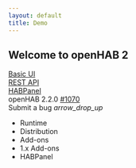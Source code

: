 ```yaml
---
layout: default
title: Demo
---
```

<section class="mdl-grid">

<div class="mdl-cell mdl-cell--12-col">
  <h1 class="logo-font mdl-typography--font-thin mdl-typography--text-center">Welcome to openHAB 2</h1>
</div>

<div class="mdl-cell mdl-cell--12-col mdl-grid">

  <div class="oh-card-square">
    <a class="mdl-card__title mdl-card--expand"
      href=""
      style="background-image: url('http://demo.openhab.org:8080/start/img/basicui.png');">
    </a>
    <div class="mdl-card__actions mdl-card--border">
        <a href="" class="mdl-button mdl-js-button mdl-js-ripple-effect">
        Basic UI
        </a>
    </div>
  </div>

  <div class="oh-card-square mdl-card mdl-shadow--2dp">
    <a class="mdl-card__title mdl-card--expand"
      href=""
      style="background-image: url('http://demo.openhab.org:8080/doc/images/dashboardtile.png');">
    </a>
    <div class="mdl-card__actions mdl-card--border">
        <a href="" class="mdl-button mdl-js-button mdl-js-ripple-effect">
        REST API
        </a>
    </div>
  </div>

  <div class="oh-card-square mdl-card mdl-shadow--2dp">
    <a class="mdl-card__title mdl-card--expand"
      href=""
      style="background-image: url('http://demo.openhab.org:8080/habpanel/tile.png');">
    </a>
    <div class="mdl-card__actions mdl-card--border">
        <a href="" class="mdl-button mdl-js-button mdl-js-ripple-effect">
        HABPanel
        </a>
    </div>
  </div>

</div>

</section>

<!-- https://github.com/openhab/openhab-core/issues/new?body=-+openHAB+Version%3a+Code+1.17.2+(b813d12980308015bcd2b3a2f6efa5c810c33ba5%2c+2017-10-16T13%3a59%3a46.104Z)%0a-+OS+Version%3a+Windows_NT+x64+10.0.15063%0a-+Extensions%3a+the+listing+length+exceeds+browsers%27+URL+characters+limit%0a---%0a%0aSteps+to+Reproduce%3a%0a%0a1.%0a2.%0a%0a%3C!--+Launch+with+%60code+--disable-extensions%60+to+check.+--%3E%0aReproduces+without+extensions%3a+Yes%2fNo -->

<footer class="oh-footer-dashboard mdl-mini-footer">
    <div class="mdl-mini-footer__left-section">
        <div class="mdl-logo">
          openHAB 2.2.0 <a href="https://openhab.ci.cloudbees.com/job/openHAB-Distribution/1070/">#1070</a>
        </div>
    </div>
    <div class="mdl-mini-footer__right-section">
        <div class="mdl-mini-footer__link-list">
            <a class="mdl-typography--font-light" id="submit-bug">
              Submit a bug
              <i class="material-icons">arrow_drop_up</i>
            </a>
            <ul class="mdl-menu mdl-js-menu mdl-menu--top-left mdl-js-ripple-effect" for="submit-bug">
              <li><a class="mdl-menu__item">Runtime</a></li>
              <li><a class="mdl-menu__item">Distribution</a></li>
              <li><a class="mdl-menu__item">Add-ons</a></li>
              <li><a class="mdl-menu__item">1.x Add-ons</a></li>
              <li><a class="mdl-menu__item">HABPanel</a></li>
            </ul>
        </div>
    </div>
</footer>
